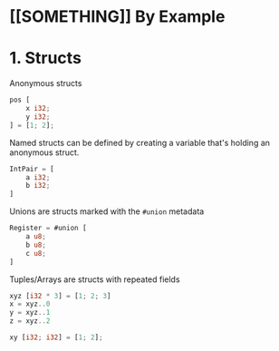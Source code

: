 # [[SOMETHING]] By Example

# 1. Structs

Anonymous structs

```rust
pos [
    x i32;
    y i32;
] = [1; 2];
```

Named structs can be defined by creating a variable that's holding an anonymous struct.

```rust
IntPair = [
    a i32;
    b i32;
]
```

<!--

TODO: Enums

-->

Unions are structs marked with the `#union` metadata

```rust
Register = #union [
    a u8;
    b u8;
    c u8;
]
```

Tuples/Arrays are structs with repeated fields

```rust
xyz [i32 * 3] = [1; 2; 3]
x = xyz..0
y = xyz..1
z = xyz..2
```

```rust
xy [i32; i32] = [1; 2];
```
